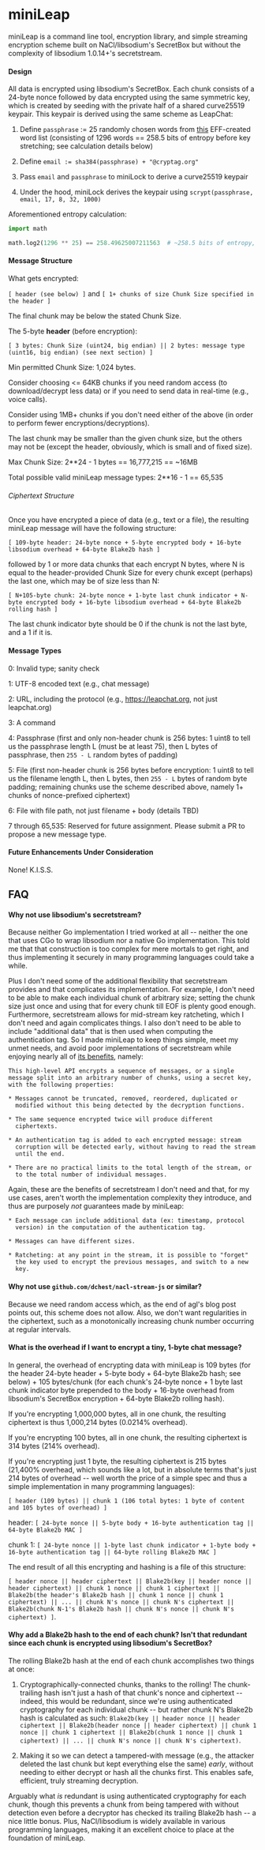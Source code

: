 # miniLeap

miniLeap is a command line tool, encryption library, and simple
streaming encryption scheme built on NaCl/libsodium's SecretBox but
without the complexity of libsodium 1.0.14+'s secretstream.


#### Design

All data is encrypted using libsodium's SecretBox.  Each chunk
consists of a 24-byte nonce followed by data encrypted using the same
symmetric key, which is created by seeding with the private half of a
shared curve25519 keypair.  This keypair is derived using the same
scheme as LeapChat:

1. Define `passphrase` := 25 randomly chosen words from
[this](https://github.com/cryptag/leapchat/blob/c1036ae1eaeb86b9cbdc266fbe309e611b411463/src/data/effWordlist.js)
EFF-created word list (consisting of 1296 words == 258.5 bits of
entropy before key stretching; see calculation details below)

2. Define `email := sha384(passphrase) + "@cryptag.org"`

3. Pass `email` and `passphrase` to miniLock to derive a curve25519 keypair

4. Under the hood, miniLock derives the keypair using `scrypt(passphrase, email, 17, 8, 32, 1000)`


Aforementioned entropy calculation:

```python
import math

math.log2(1296 ** 25) == 258.49625007211563  # ~258.5 bits of entropy, plus we use scrypt for memory-hard key stretching
```


#### Message Structure

What gets encrypted:

`[ header (see below) ]` and `[ 1+ chunks of size Chunk Size specified in the header ]`

The final chunk may be below the stated Chunk Size.

The 5-byte **header** (before encryption):

`[ 3 bytes: Chunk Size (uint24, big endian) || 2 bytes: message type (uint16, big endian) (see next section) ]`

Min permitted Chunk Size: 1,024 bytes.

Consider choosing <= 64KB chunks if you need random access (to
download/decrypt less data) or if you need to send data in real-time
(e.g., voice calls).

Consider using 1MB+ chunks if you don't need either of the above (in
order to perform fewer encryptions/decryptions).

The last chunk may be smaller than the given chunk size, but the
others may not be (except the header, obviously, which is small and of
fixed size).

Max Chunk Size: 2**24 - 1 bytes == 16,777,215 == ~16MB

Total possible valid miniLeap message types: 2**16 - 1 == 65,535


###### Ciphertext Structure

Once you have encrypted a piece of data (e.g., text or a file), the
resulting miniLeap message will have the following structure:

`[ 109-byte header: 24-byte nonce + 5-byte encrypted body + 16-byte libsodium overhead + 64-byte Blake2b hash ]`

followed by 1 or more data chunks that each encrypt N bytes, where N
is equal to the header-provided Chunk Size for every chunk except
(perhaps) the last one, which may be of size less than N:

`[ N+105-byte chunk: 24-byte nonce + 1-byte last chunk indicator + N-byte encrypted body + 16-byte libsodium overhead + 64-byte Blake2b rolling hash ]`

The last chunk indicator byte should be 0 if the chunk is not the last
byte, and a 1 if it is.


#### Message Types

0: Invalid type; sanity check

1: UTF-8 encoded text (e.g., chat message)

2: URL, including the protocol (e.g., https://leapchat.org, not just leapchat.org)

3: A command

4: Passphrase (first and only non-header chunk is 256 bytes: 1 uint8 to tell us the passphrase length L (must be at least 75), then L bytes of passphrase, then `255 - L` random bytes of padding)

5: File (first non-header chunk is 256 bytes before encryption: 1 uint8 to tell us the filename length L, then L bytes, then `255 - L` bytes of random byte padding; remaining chunks use the scheme described above, namely 1+ chunks of nonce-prefixed ciphertext)

6: File with file path, not just filename + body (details TBD)

7 through 65,535: Reserved for future assignment. Please submit a PR to propose a new message type.


#### Future Enhancements Under Consideration

None!  K.I.S.S.


## FAQ

#### Why not use libsodium's secretstream?

Because neither Go implementation I tried worked at all -- neither the
one that uses CGo to wrap libsodium nor a native Go implementation.
This told me that that construction is too complex for mere mortals to
get right, and thus implementing it securely in many programming
languages could take a while.

Plus I don't need some of the additional flexibility that secretstream
provides and that complicates its implementation.  For example, I
don't need to be able to make each individual chunk of arbitrary size;
setting the chunk size just once and using that for every chunk till
EOF is plenty good enough.  Furthermore, secretstream allows for
mid-stream key ratcheting, which I don't need and again complicates
things.  I also don't need to be able to include "additional data"
that is then used when computing the authentication tag.  So I made
miniLeap to keep things simple, meet my unmet needs, and avoid poor
implementations of secretstream while enjoying nearly all of
[its benefits](https://doc.libsodium.org/secret-key_cryptography/secretstream),
namely:

```
This high-level API encrypts a sequence of messages, or a single
message split into an arbitrary number of chunks, using a secret key,
with the following properties:

* Messages cannot be truncated, removed, reordered, duplicated or
  modified without this being detected by the decryption functions.

* The same sequence encrypted twice will produce different
  ciphertexts.

* An authentication tag is added to each encrypted message: stream
  corruption will be detected early, without having to read the stream
  until the end.

* There are no practical limits to the total length of the stream, or
  to the total number of individual messages.
```

Again, these are the benefits of secretstream I don't need and that,
for my use cases, aren't worth the implementation complexity they
introduce, and thus are purposely _not_ guarantees made by miniLeap:

```
* Each message can include additional data (ex: timestamp, protocol
  version) in the computation of the authentication tag.

* Messages can have different sizes.

* Ratcheting: at any point in the stream, it is possible to "forget"
  the key used to encrypt the previous messages, and switch to a new
  key.
```


#### Why not use `github.com/dchest/nacl-stream-js` or similar?

Because we need random access which, as the end of agl's blog post
points out, this scheme does not allow.  Also, we don't want
regularities in the ciphertext, such as a monotonically increasing
chunk number occurring at regular intervals.


#### What is the overhead if I want to encrypt a tiny, 1-byte chat message?

In general, the overhead of encrypting data with miniLeap is 109 bytes
(for the header 24-byte header + 5-byte body + 64-byte Blake2b hash;
see below) + 105 bytes/chunk (for each chunk's 24-byte nonce + 1 byte
last chunk indicator byte prepended to the body + 16-byte overhead from
libsodium's SecretBox encryption + 64-byte Blake2b rolling hash).

If you're encrypting 1,000,000 bytes, all in one chunk, the resulting
ciphertext is thus 1,000,214 bytes (0.0214% overhead).

If you're encrypting 100 bytes, all in one chunk, the resulting
ciphertext is 314 bytes (214% overhead).

If you're encrypting just 1 byte, the resulting ciphertext is 215
bytes (21,400% overhead, which sounds like a lot, but in absolute
terms that's just 214 bytes of overhead -- well worth the price of a
simple spec and thus a simple implementation in many programming
languages):

`[ header (109 bytes) || chunk 1 (106 total bytes: 1 byte of content and 105 bytes of overhead) ]`

header: `[ 24-byte nonce || 5-byte body + 16-byte authentication tag || 64-byte Blake2b MAC ]`

chunk 1: `[ 24-byte nonce || 1-byte last chunk indicator + 1-byte body + 16-byte authentication tag || 64-byte rolling Blake2b MAC ]`

The end result of all this encrypting and hashing is a file of this structure:

`[ header nonce || header ciphertext || Blake2b(key || header nonce || header ciphertext) || chunk 1 nonce || chunk 1 ciphertext || Blake2b(the header's Blake2b hash || chunk 1 nonce || chunk 1 ciphertext) || ... || chunk N's nonce || chunk N's ciphertext || Blake2b(chunk N-1's Blake2b hash || chunk N's nonce || chunk N's ciphertext) ]`.


#### Why add a Blake2b hash to the end of each chunk?  Isn't that redundant since each chunk is encrypted using libsodium's SecretBox?

The rolling Blake2b hash at the end of each chunk accomplishes two things at once:

1. Cryptographically-connected chunks, thanks to the rolling!  The chunk-trailing hash isn't just a hash of that chunk's nonce and ciphertext -- indeed, this would be redundant, since we're using authenticated cryptography for each individual chunk -- but rather chunk N's Blake2b hash is calculated as such: `Blake2b(key || header nonce || header ciphertext || Blake2b(header nonce || header ciphertext) || chunk 1 nonce || chunk 1 ciphertext || Blake2b(chunk 1 nonce || chunk 1 ciphertext) || ... || chunk N's nonce || chunk N's ciphertext)`.

2. Making it so we can detect a tampered-with message (e.g., the attacker deleted the last chunk but kept everything else the same) _early_, without needing to either decrypt or hash all the chunks first.  This enables safe, efficient, truly streaming decryption.

Arguably what _is_ redundant is using authenticated cryptography for
each chunk, though this prevents a chunk from being tampered with
without detection even before a decryptor has checked its trailing
Blake2b hash -- a nice little bonus.  Plus, NaCl/libsodium is widely
available in various programming languages, making it an excellent
choice to place at the foundation of miniLeap.
